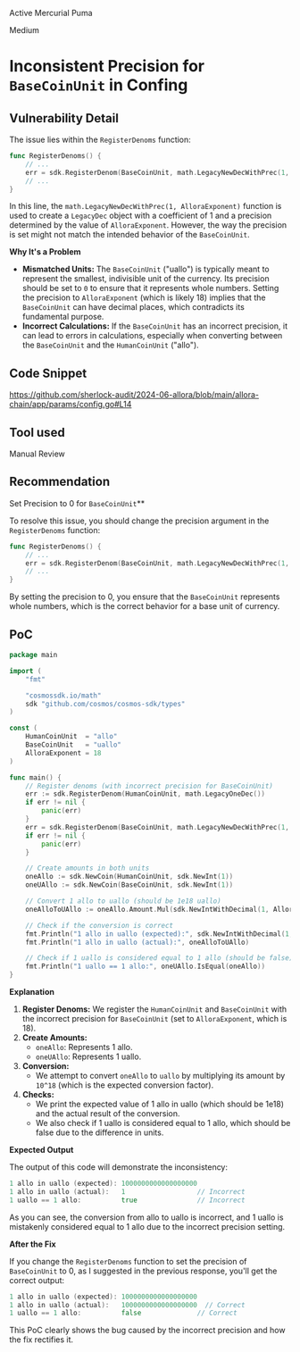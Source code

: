 Active Mercurial Puma

Medium

# Inconsistent Precision for `BaseCoinUnit` in Confing


## Vulnerability Detail

The issue lies within the `RegisterDenoms` function:


```Go
func RegisterDenoms() {
    // ...
    err = sdk.RegisterDenom(BaseCoinUnit, math.LegacyNewDecWithPrec(1, AlloraExponent))
    // ...
}
```

In this line, the `math.LegacyNewDecWithPrec(1, AlloraExponent)` function is used to create a `LegacyDec` object with a coefficient of 1 and a precision determined by the value of `AlloraExponent`. However, the way the precision is set might not match the intended behavior of the `BaseCoinUnit`.

**Why It's a Problem**

- **Mismatched Units:** The `BaseCoinUnit` ("uallo") is typically meant to represent the smallest, indivisible unit of the currency. Its precision should be set to `0` to ensure that it represents whole numbers. Setting the precision to `AlloraExponent` (which is likely 18) implies that the `BaseCoinUnit` can have decimal places, which contradicts its fundamental purpose.
- **Incorrect Calculations:** If the `BaseCoinUnit` has an incorrect precision, it can lead to errors in calculations, especially when converting between the `BaseCoinUnit` and the `HumanCoinUnit` ("allo").



## Code Snippet

https://github.com/sherlock-audit/2024-06-allora/blob/main/allora-chain/app/params/config.go#L14

## Tool used

Manual Review

## Recommendation


Set Precision to 0 for `BaseCoinUnit`**

To resolve this issue, you should change the precision argument in the `RegisterDenoms` function:


```Go
func RegisterDenoms() {
    // ...
    err = sdk.RegisterDenom(BaseCoinUnit, math.LegacyNewDecWithPrec(1, 0)) // Precision set to 0
    // ...
}
```

By setting the precision to 0, you ensure that the `BaseCoinUnit` represents whole numbers, which is the correct behavior for a base unit of currency.


## PoC


```go
package main

import (
    "fmt"

    "cosmossdk.io/math"
    sdk "github.com/cosmos/cosmos-sdk/types"
)

const (
    HumanCoinUnit  = "allo"
    BaseCoinUnit   = "uallo"
    AlloraExponent = 18
)

func main() {
    // Register denoms (with incorrect precision for BaseCoinUnit)
    err := sdk.RegisterDenom(HumanCoinUnit, math.LegacyOneDec())
    if err != nil {
        panic(err)
    }
    err = sdk.RegisterDenom(BaseCoinUnit, math.LegacyNewDecWithPrec(1, AlloraExponent)) 
    if err != nil {
        panic(err)
    }

    // Create amounts in both units
    oneAllo := sdk.NewCoin(HumanCoinUnit, sdk.NewInt(1))  
    oneUAllo := sdk.NewCoin(BaseCoinUnit, sdk.NewInt(1))    

    // Convert 1 allo to uallo (should be 1e18 uallo)
    oneAlloToUAllo := oneAllo.Amount.Mul(sdk.NewIntWithDecimal(1, AlloraExponent)) 

    // Check if the conversion is correct
    fmt.Println("1 allo in uallo (expected):", sdk.NewIntWithDecimal(1, AlloraExponent)) 
    fmt.Println("1 allo in uallo (actual):", oneAlloToUAllo)     

    // Check if 1 uallo is considered equal to 1 allo (should be false)
    fmt.Println("1 uallo == 1 allo:", oneUAllo.IsEqual(oneAllo)) 
}
```

**Explanation**

1. **Register Denoms:** We register the `HumanCoinUnit` and `BaseCoinUnit` with the incorrect precision for `BaseCoinUnit` (set to `AlloraExponent`, which is 18).
2. **Create Amounts:**
    - `oneAllo`: Represents 1 allo.
    - `oneUAllo`: Represents 1 uallo.
3. **Conversion:**
    - We attempt to convert `oneAllo` to `uallo` by multiplying its amount by `10^18` (which is the expected conversion factor).
4. **Checks:**
    - We print the expected value of 1 allo in uallo (which should be 1e18) and the actual result of the conversion.
    - We also check if 1 uallo is considered equal to 1 allo, which should be false due to the difference in units.

**Expected Output**

The output of this code will demonstrate the inconsistency:

```go
1 allo in uallo (expected): 1000000000000000000
1 allo in uallo (actual):   1                  // Incorrect
1 uallo == 1 allo:          true               // Incorrect
```

As you can see, the conversion from allo to uallo is incorrect, and 1 uallo is mistakenly considered equal to 1 allo due to the incorrect precision setting.

**After the Fix**

If you change the `RegisterDenoms` function to set the precision of `BaseCoinUnit` to 0, as I suggested in the previous response, you'll get the correct output:

```go
1 allo in uallo (expected): 1000000000000000000
1 allo in uallo (actual):   1000000000000000000  // Correct
1 uallo == 1 allo:          false              // Correct
```

This PoC clearly shows the bug caused by the incorrect precision and how the fix rectifies it.